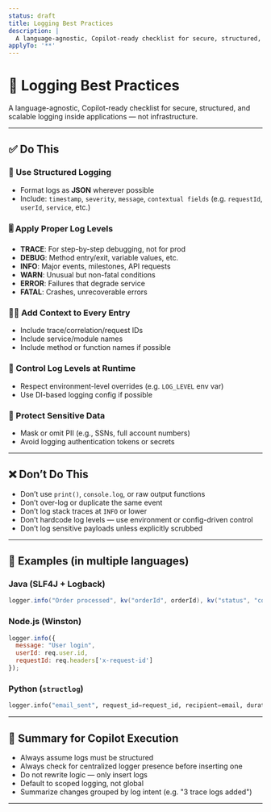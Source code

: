 ```yaml
---
status: draft
title: Logging Best Practices
description: |
  A language-agnostic, Copilot-ready checklist for secure, structured, and scalable logging inside applications — not infrastructure.
applyTo: '**'
---
```


# 🧾 Logging Best Practices

A language-agnostic, Copilot-ready checklist for secure, structured, and scalable logging inside applications — not infrastructure.

---

## ✅ Do This

### 🧱 Use Structured Logging

- Format logs as **JSON** wherever possible
- Include: `timestamp`, `severity`, `message`, `contextual fields` (e.g. `requestId`, `userId`, `service`, etc.)

### 🎚️ Apply Proper Log Levels

- **TRACE**: For step-by-step debugging, not for prod
- **DEBUG**: Method entry/exit, variable values, etc.
- **INFO**: Major events, milestones, API requests
- **WARN**: Unusual but non-fatal conditions
- **ERROR**: Failures that degrade service
- **FATAL**: Crashes, unrecoverable errors

### 🕵️‍♂️ Add Context to Every Entry

- Include trace/correlation/request IDs
- Include service/module names
- Include method or function names if possible

### 🔀 Control Log Levels at Runtime

- Respect environment-level overrides (e.g. `LOG_LEVEL` env var)
- Use DI-based logging config if possible

### 🧼 Protect Sensitive Data

- Mask or omit PII (e.g., SSNs, full account numbers)
- Avoid logging authentication tokens or secrets

---

## ❌ Don’t Do This

- Don’t use `print()`, `console.log`, or raw output functions
- Don’t over-log or duplicate the same event
- Don’t log stack traces at `INFO` or lower
- Don’t hardcode log levels — use environment or config-driven control
- Don’t log sensitive payloads unless explicitly scrubbed

---

## 🧪 Examples (in multiple languages)

### Java (SLF4J + Logback)

```java
logger.info("Order processed", kv("orderId", orderId), kv("status", "confirmed"));
```

### Node.js (Winston)

```js
logger.info({
  message: "User login",
  userId: req.user.id,
  requestId: req.headers['x-request-id']
});
```

### Python (`structlog`)

```python
logger.info("email_sent", request_id=request_id, recipient=email, duration_ms=123)
```

---

## 🧠 Summary for Copilot Execution

- Always assume logs must be structured
- Always check for centralized logger presence before inserting one
- Do not rewrite logic — only insert logs
- Default to scoped logging, not global
- Summarize changes grouped by log intent (e.g. "3 trace logs added")

---

<!-- This file was generated with ChatGPT as directed by Ashley Childress -->
